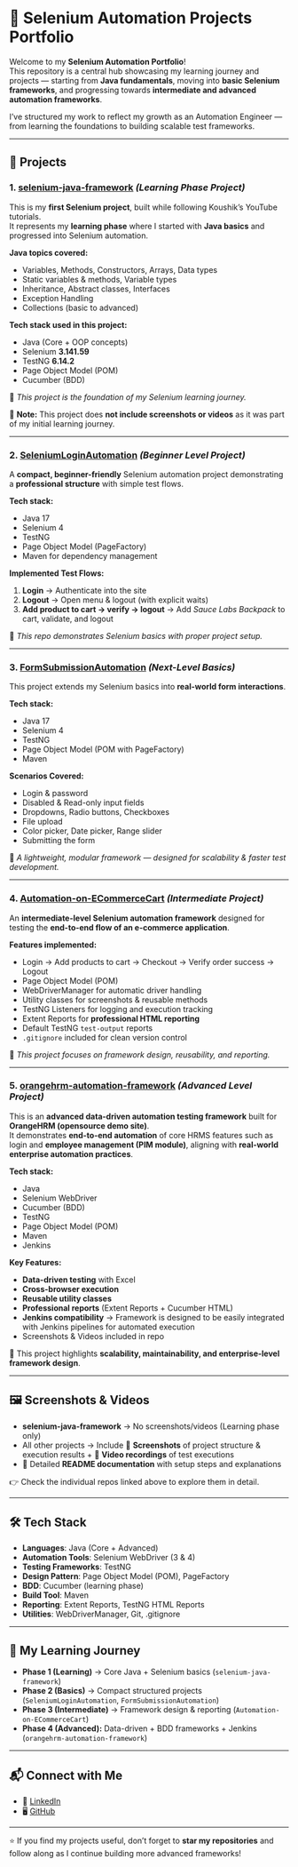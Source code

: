 # 🚀 Selenium Automation Projects Portfolio

Welcome to my **Selenium Automation Portfolio**!  
This repository is a central hub showcasing my learning journey and projects — starting from **Java fundamentals**, moving into **basic Selenium frameworks**, and progressing towards **intermediate and advanced automation frameworks**.  

I’ve structured my work to reflect my growth as an Automation Engineer — from learning the foundations to building scalable test frameworks.  

---

## 📌 Projects

### 1. [selenium-java-framework](https://github.com/AbarnaSelv/selenium-java-framework) _(Learning Phase Project)_
This is my **first Selenium project**, built while following Koushik’s YouTube tutorials.  
It represents my **learning phase** where I started with **Java basics** and progressed into Selenium automation.

**Java topics covered:**
- Variables, Methods, Constructors, Arrays, Data types  
- Static variables & methods, Variable types  
- Inheritance, Abstract classes, Interfaces  
- Exception Handling  
- Collections (basic to advanced)  

**Tech stack used in this project:**
- Java (Core + OOP concepts)  
- Selenium **3.141.59**  
- TestNG **6.14.2**  
- Page Object Model (POM)  
- Cucumber (BDD)  

📌 *This project is the foundation of my Selenium learning journey.*  

📌 **Note:** This project does **not include screenshots or videos** as it was part of my initial learning journey.

---

### 2. [SeleniumLoginAutomation](https://github.com/AbarnaSelv/SeleniumLoginAutomation) _(Beginner Level Project)_
A **compact, beginner-friendly** Selenium automation project demonstrating a **professional structure** with simple test flows.  

**Tech stack:**
- Java 17  
- Selenium 4  
- TestNG  
- Page Object Model (PageFactory)  
- Maven for dependency management  

**Implemented Test Flows:**
1. **Login** → Authenticate into the site  
2. **Logout** → Open menu & logout (with explicit waits)  
3. **Add product to cart → verify → logout** → Add *Sauce Labs Backpack* to cart, validate, and logout  

📌 *This repo demonstrates Selenium basics with proper project setup.*  

---

### 3. [FormSubmissionAutomation](https://github.com/AbarnaSelv/FormSubmissionAutomation) _(Next-Level Basics)_
This project extends my Selenium basics into **real-world form interactions**.  

**Tech stack:**
- Java 17  
- Selenium 4  
- TestNG  
- Page Object Model (POM with PageFactory)  
- Maven  

**Scenarios Covered:**
- Login & password  
- Disabled & Read-only input fields  
- Dropdowns, Radio buttons, Checkboxes  
- File upload  
- Color picker, Date picker, Range slider  
- Submitting the form  

📌 *A lightweight, modular framework — designed for scalability & faster test development.*  

---

### 4. [Automation-on-ECommerceCart](https://github.com/AbarnaSelv/Automation-on-ECommerceCart) _(Intermediate Project)_
An **intermediate-level Selenium automation framework** designed for testing the **end-to-end flow of an e-commerce application**.  

**Features implemented:**
- Login → Add products to cart → Checkout → Verify order success → Logout  
- Page Object Model (POM)  
- WebDriverManager for automatic driver handling  
- Utility classes for screenshots & reusable methods  
- TestNG Listeners for logging and execution tracking  
- Extent Reports for **professional HTML reporting**  
- Default TestNG `test-output` reports  
- `.gitignore` included for clean version control  

📌 *This project focuses on framework design, reusability, and reporting.*  

---

### 5. [orangehrm-automation-framework](https://github.com/AbarnaSelv/orangehrm-automation-framework) _(Advanced Level Project)_
This is an **advanced data-driven automation testing framework** built for **OrangeHRM (opensource demo site)**.  
It demonstrates **end-to-end automation** of core HRMS features such as login and **employee management (PIM module)**, aligning with **real-world enterprise automation practices**.

**Tech stack:**
- Java  
- Selenium WebDriver  
- Cucumber (BDD)  
- TestNG  
- Page Object Model (POM)  
- Maven  
- Jenkins 

**Key Features:**
- **Data-driven testing** with Excel  
- **Cross-browser execution**  
- **Reusable utility classes**  
- **Professional reports** (Extent Reports + Cucumber HTML)  
- **Jenkins compatibility** → Framework is designed to be easily integrated with Jenkins pipelines for automated execution  
- Screenshots & Videos included in repo  

📌 This project highlights **scalability, maintainability, and enterprise-level framework design**.


---

## 🖼️ Screenshots & Videos
- **selenium-java-framework** → No screenshots/videos (Learning phase only)  
- All other projects → Include 📸 **Screenshots** of project structure & execution results + 🎥 **Video recordings** of test executions  
- 📝 Detailed **README documentation** with setup steps and explanations  

👉 Check the individual repos linked above to explore them in detail.  

---

## 🛠️ Tech Stack
- **Languages**: Java (Core + Advanced)  
- **Automation Tools**: Selenium WebDriver (3 & 4)  
- **Testing Frameworks**: TestNG
- **Design Pattern**: Page Object Model (POM), PageFactory  
- **BDD**: Cucumber (learning phase)  
- **Build Tool**: Maven  
- **Reporting**: Extent Reports, TestNG HTML Reports  
- **Utilities**: WebDriverManager, Git, .gitignore  

---

## 🎯 My Learning Journey
- **Phase 1 (Learning)** → Core Java + Selenium basics (`selenium-java-framework`)  
- **Phase 2 (Basics)** → Compact structured projects (`SeleniumLoginAutomation`, `FormSubmissionAutomation`)  
- **Phase 3 (Intermediate)** → Framework design & reporting (`Automation-on-ECommerceCart`)  
- **Phase 4 (Advanced):** Data-driven + BDD frameworks + Jenkins (`orangehrm-automation-framework`)  
---

## 📬 Connect with Me
- 💼 [LinkedIn](https://www.linkedin.com/in/abarna03/)  
- 🖥️ [GitHub](https://github.com/AbarnaSelv)  

---

⭐ If you find my projects useful, don’t forget to **star my repositories** and follow along as I continue building more advanced frameworks!
